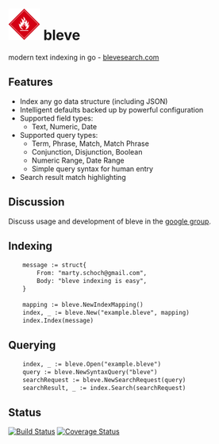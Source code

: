 # ![bleve](docs/bleve.png) bleve

modern text indexing in go - [blevesearch.com](http://www.blevesearch.com/)

## Features
* Index any go data structure (including JSON)
* Intelligent defaults backed up by powerful configuration
* Supported field types:
    * Text, Numeric, Date
* Supported query types:
    * Term, Phrase, Match, Match Phrase
    * Conjunction, Disjunction, Boolean
    * Numeric Range, Date Range
    * Simple query syntax for human entry
* Search result match highlighting

## Discussion

Discuss usage and development of bleve in the [google group](https://groups.google.com/forum/#!forum/bleve).

## Indexing

		message := struct{
			From: "marty.schoch@gmail.com",
			Body: "bleve indexing is easy",
		}

		mapping := bleve.NewIndexMapping()
		index, _ := bleve.New("example.bleve", mapping)
		index.Index(message)

## Querying

		index, _ := bleve.Open("example.bleve")
		query := bleve.NewSyntaxQuery("bleve")
		searchRequest := bleve.NewSearchRequest(query)
		searchResult, _ := index.Search(searchRequest)


## Status

[![Build Status](https://drone.io/github.com/blevesearch/bleve/status.png)](https://drone.io/github.com/blevesearch/bleve/latest)
[![Coverage Status](https://coveralls.io/repos/blevesearch/bleve/badge.png?branch=master)](https://coveralls.io/r/blevesearch/bleve?branch=master)